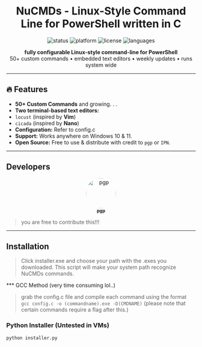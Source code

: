<h1 align="center"> NuCMDs - Linux-Style Command Line for PowerShell written in C</h1>

<p align="center">
  <img src="https://img.shields.io/badge/Status-Alpha-red" alt="status">
  <img src="https://img.shields.io/badge/Platform-Windows-blue" alt="platform">
  <img src="https://img.shields.io/badge/License-MIT-green" alt="license">
  <img src="https://img.shields.io/github/languages/top/pgpz/NuCMDs" alt="languages">
</p>

<p align="center">
  <b>fully configurable Linux-style command-line for PowerShell</b><br>
  50+ custom commands • embedded text editors • weekly updates • runs system wide
</p>

---

## 🔥 Features

-  **50+ Custom Commands** and growing. . .
-  **Two terminal-based text editors:**
  - `locust` (inspired by **Vim**)
  - `cicada` (inspired by **Nano**)
-  **Configuration:** Refer to config.c
-  **Support:** Works anywhere on Windows 10 & 11.
-  **Open Source:** Free to use & distribute with credit to `pgp` or `IPN`.

---

##  Developers

<p align="center">
  <a href="https://github.com/pgpz" target="_blank">
    <img src="https://avatars.githubusercontent.com/u/00000000?v=4" width="80" alt="pgp" style="border-radius: 50%;" />
    <br><sub><b>pgp</b></sub>
  </a>

> you are free to contribute this!!! 

---

##  Installation

> Click installer.exe and choose your path with the .exes you downloaded. This script will make your system path recognize NuCMDs commands.


*** GCC Method (very time consuming lol..)
> grab the config.c file and compile each command using the format `gcc config.c -o (commandname).exe -D(CMDNAME)` (please note that certain commands require a flag after this.)

###  Python Installer (Untested in VMs)

```bash
python installer.py
